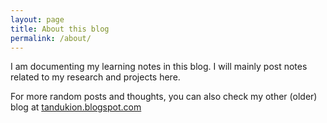 ```yaml
---
layout: page
title: About this blog
permalink: /about/
---
```


I am documenting my learning notes in this blog. I will mainly post notes related to my research and projects here.

For more random posts and thoughts, you can also check my other (older) blog at [tandukion.blogspot.com][blogspot]

[blogspot]: https://tandukion.blogspot.com/